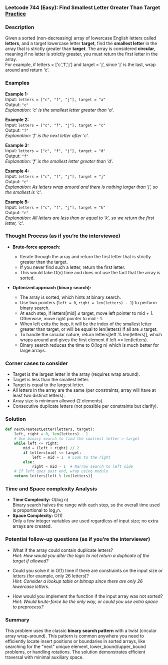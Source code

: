 ### Leetcode 744 (Easy): Find Smallest Letter Greater Than Target [Practice](https://leetcode.com/problems/find-smallest-letter-greater-than-target)

### Description  
Given a sorted (non-decreasing) array of lowercase English letters called **letters**, and a target lowercase letter **target**, find the **smallest letter** in the array that is strictly greater than **target**. The array is considered **circular**, meaning if no letter is strictly greater, you must return the first letter in the array.  
For example, if letters = ['c','f','j'] and target = 'j', since 'j' is the last, wrap around and return 'c'.

### Examples  

**Example 1:**  
Input: `letters = ["c", "f", "j"], target = "a"`  
Output: `"c"`  
*Explanation: 'c' is the smallest letter greater than 'a'.*

**Example 2:**  
Input: `letters = ["c", "f", "j"], target = "c"`  
Output: `"f"`  
*Explanation: 'f' is the next letter after 'c'.*

**Example 3:**  
Input: `letters = ["c", "f", "j"], target = "d"`  
Output: `"f"`  
*Explanation: 'f' is the smallest letter greater than 'd'.*

**Example 4:**  
Input: `letters = ["c", "f", "j"], target = "j"`  
Output: `"c"`  
*Explanation: As letters wrap around and there is nothing larger than 'j', so the smallest is 'c'.*

**Example 5:**  
Input: `letters = ["c", "f", "j"], target = "k"`  
Output: `"c"`  
*Explanation: All letters are less than or equal to 'k', so we return the first letter, 'c'.*

### Thought Process (as if you’re the interviewee)  
- **Brute-force approach:**  
  - Iterate through the array and return the first letter that is strictly greater than the target.
  - If you never find such a letter, return the first letter.
  - This would take O(n) time and does not use the fact that the array is sorted.

- **Optimized approach (binary search):**  
  - The array is sorted, which hints at binary search.
  - Use two pointers (`left = 0`, `right = len(letters) - 1`) to perform binary search.
  - At each step, if letters[mid] ≤ target, move left pointer to mid + 1. Otherwise, move right pointer to mid - 1.
  - When left exits the loop, it will be the index of the smallest letter greater than target, or will be equal to len(letters) if all are ≤ target.
  - To handle the circular nature, return letters[left % len(letters)], which wraps around and gives the first element if left == len(letters).
  - Binary search reduces the time to O(log n) which is much better for large arrays.

### Corner cases to consider  
- Target is the largest letter in the array (requires wrap around).
- Target is less than the smallest letter.
- Target is equal to the largest letter.
- All letters in the array are the same (per constraints, array will have at least two distinct letters).
- Array size is minimum allowed (2 elements).
- Consecutive duplicate letters (not possible per constraints but clarify).

### Solution

```python
def nextGreatestLetter(letters, target):
    left, right = 0, len(letters) - 1
    # Use binary search to find the smallest letter > target
    while left <= right:
        mid = (left + right) // 2
        if letters[mid] <= target:
            left = mid + 1  # Look to the right
        else:
            right = mid - 1  # Narrow search to left side
    # If left goes past end, wrap using modulo
    return letters[left % len(letters)]
```

### Time and Space complexity Analysis  

- **Time Complexity:** O(log n)  
  Binary search halves the range with each step, so the overall time used is proportional to log₂n.
- **Space Complexity:** O(1)  
  Only a few integer variables are used regardless of input size; no extra arrays are created.

### Potential follow-up questions (as if you’re the interviewer)  

- What if the array could contain duplicate letters?  
  *Hint: How would you alter the logic to not return a duplicate of the target if allowed?*

- Could you solve it in O(1) time if there are constraints on the input size or letters (for example, only 26 letters)?  
  *Hint: Consider a lookup table or bitmap since there are only 26 lowercase letters.*

- How would you implement the function if the input array was not sorted?  
  *Hint: Would brute-force be the only way, or could you use extra space to preprocess?*

### Summary
This problem uses the classic **binary search pattern** with a twist (circular array wrap-around). This pattern is common anywhere you need to efficiently locate insert positions or boundaries in sorted arrays, like searching for the "next" unique element, lower_bound/upper_bound problems, or handling rotations. The solution demonstrates efficient traversal with minimal auxiliary space.